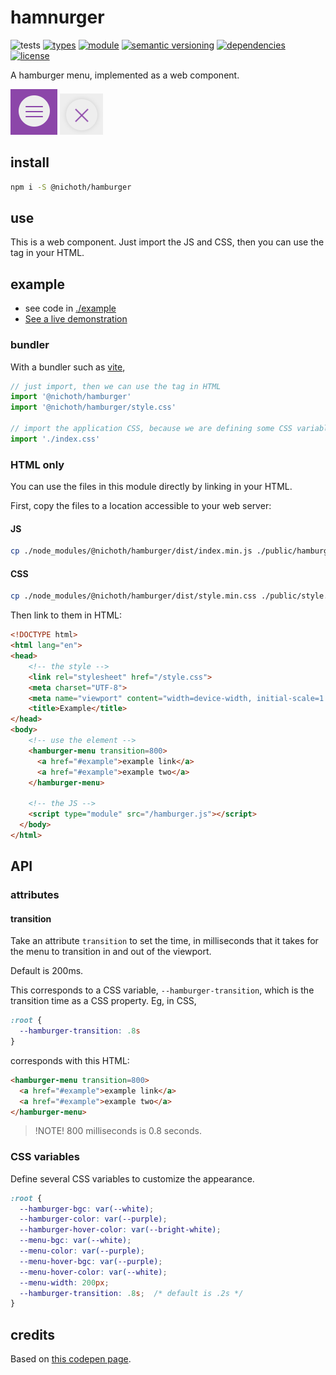 # hamnurger
![tests](https://github.com/nichoth/hamburger/actions/workflows/nodejs.yml/badge.svg)
[![types](https://img.shields.io/npm/types/@nichoth/hamburger?style=flat-square)](README.md)
[![module](https://img.shields.io/badge/module-ESM%2FCJS-blue?style=flat-square)](README.md)
[![semantic versioning](https://img.shields.io/badge/semver-2.0.0-blue?logo=semver&style=flat-square)](https://semver.org/)
[![dependencies](https://img.shields.io/badge/dependencies-zero-brightgreen.svg?style=flat-square)](package.json)
[![license](https://img.shields.io/badge/license-MIT-brightgreen.svg?style=flat-square)](LICENSE)

A hamburger menu, implemented as a web component.

![Hamburger button closed](image.png)
![Hamburger button open](image-1.png)

## install

```sh
npm i -S @nichoth/hamburger
```

## use
This is a web component. Just import the JS and CSS, then you can use the tag
in your HTML.

## example

* see code in [./example](./example/)
* [See a live demonstration](https://nichoth.github.io/hamburger/)

### bundler
With a bundler such as [vite](https://vitejs.dev/),

```js
// just import, then we can use the tag in HTML
import '@nichoth/hamburger'
import '@nichoth/hamburger/style.css'

// import the application CSS, because we are defining some CSS variables
import './index.css'
```

### HTML only
You can use the files in this module directly by linking in your HTML.

First, copy the files to a location accessible to your web server:

#### JS
```sh
cp ./node_modules/@nichoth/hamburger/dist/index.min.js ./public/hamburger.js
```

#### CSS
```sh
cp ./node_modules/@nichoth/hamburger/dist/style.min.css ./public/style.css
```

Then link to them in HTML:
```html
<!DOCTYPE html>
<html lang="en">
<head>
    <!-- the style -->
    <link rel="stylesheet" href="/style.css">
    <meta charset="UTF-8">
    <meta name="viewport" content="width=device-width, initial-scale=1.0">
    <title>Example</title>
</head>
<body>
    <!-- use the element -->
    <hamburger-menu transition=800>
      <a href="#example">example link</a>
      <a href="#example">example two</a>
    </hamburger-menu>

    <!-- the JS -->
    <script type="module" src="/hamburger.js"></script>
  </body>
</html>
```

## API

### attributes

#### transition
Take an attribute `transition` to set the time, in milliseconds that it takes
for the menu to transition in and out of the viewport.

Default is 200ms.

This corresponds to a CSS variable, `--hamburger-transition`, which is the
transition time as a CSS property. Eg, in CSS,
```css
:root {
  --hamburger-transition: .8s
}
```

corresponds with this HTML:
```html
<hamburger-menu transition=800>
  <a href="#example">example link</a>
  <a href="#example">example two</a>
</hamburger-menu>
```

> !NOTE!
> 800 milliseconds is 0.8 seconds.

### CSS variables
Define several CSS variables to customize the appearance.

```css
:root {
  --hamburger-bgc: var(--white);
  --hamburger-color: var(--purple);
  --hamburger-hover-color: var(--bright-white);
  --menu-bgc: var(--white);
  --menu-color: var(--purple);
  --menu-hover-bgc: var(--purple);
  --menu-hover-color: var(--white);
  --menu-width: 200px;
  --hamburger-transition: .8s;  /* default is .2s */
}
```

## credits

Based on [this codepen page](https://codepen.io/vxdiazdel/pen/wzvNGy).
